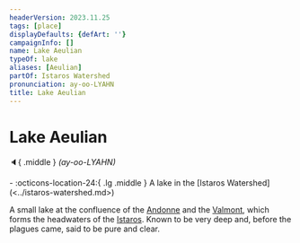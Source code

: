 ```yaml
---
headerVersion: 2023.11.25
tags: [place]
displayDefaults: {defArt: ''}
campaignInfo: []
name: Lake Aeulian
typeOf: lake
aliases: [Aeulian]
partOf: Istaros Watershed
pronunciation: ay-oo-LYAHN
title: Lake Aeulian
---
```

# Lake Aeulian
:speaker:{ .middle } *(ay-oo-LYAHN)*  
<div class="grid cards ext-narrow-margin ext-one-column" markdown>
-    :octicons-location-24:{ .lg .middle } A lake in the [Istaros Watershed](<../istaros-watershed.md>)  
</div>


A small lake at the confluence of the [Andonne](<./andonne.md>) and the [Valmont](<./valmont.md>), which forms the headwaters of the [Istaros](<./istaros.md>). Known to be very deep and, before the plagues came, said to be pure and clear.